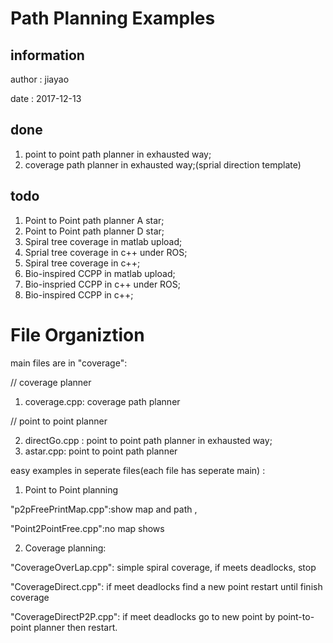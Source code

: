 # Path Planning Examples

## information

author : jiayao 

date : 2017-12-13

## done
1. point to point path planner in exhausted way;
2. coverage path planner in exhausted way;(sprial direction template)

## todo
1. Point to Point path planner A star;
2. Point to Point path planner D star;
3. Spiral tree coverage in matlab upload;
4. Sprial tree coverage in c++ under ROS;
5. Spiral tree coverage in c++;
6. Bio-inspired CCPP in matlab upload;
7. Bio-inspried CCPP in c++ under ROS;
8. Bio-inspired CCPP in c++;

# File Organiztion

main files are in "coverage":

// coverage planner

1. coverage.cpp: coverage path planner 

// point to point planner

2. directGo.cpp : point to point path planner in exhausted way;
3. astar.cpp: point to point path planner 

easy examples in seperate files(each file has seperate main) :
1. Point to Point planning 

"p2pFreePrintMap.cpp":show map and path , 

"Point2PointFree.cpp":no map shows

2. Coverage planning: 

"CoverageOverLap.cpp": simple spiral coverage, if meets deadlocks, stop

"CoverageDirect.cpp": if meet deadlocks find a new point restart until finish coverage

"CoverageDirectP2P.cpp": if meet deadlocks go to new point by point-to-point planner then restart.

